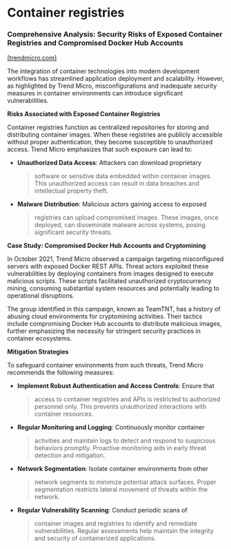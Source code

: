 # Container registries

### Comprehensive Analysis: Security Risks of Exposed Container Registries and Compromised Docker Hub Accounts

[[trendmicro.com]](https://www.trendmicro.com/en_us/research/21/k/compromised-docker-hub-accounts-abused-for-cryptomining-linked-t.html?utm_source=chatgpt.com)

The integration of container technologies into modern development
workflows has streamlined application deployment and scalability.
However, as highlighted by Trend Micro, misconfigurations and inadequate
security measures in container environments can introduce significant
vulnerabilities.

**Risks Associated with Exposed Container Registries**

Container registries function as centralized repositories for storing
and distributing container images. When these registries are publicly
accessible without proper authentication, they become susceptible to
unauthorized access. Trend Micro emphasizes that such exposure can lead
to:

-   **Unauthorized Data Access**: Attackers can download proprietary
    > software or sensitive data embedded within container images. This
    > unauthorized access can result in data breaches and intellectual
    > property theft.

-   **Malware Distribution**: Malicious actors gaining access to exposed
    > registries can upload compromised images. These images, once
    > deployed, can disseminate malware across systems, posing
    > significant security threats.

**Case Study: Compromised Docker Hub Accounts and Cryptomining**

In October 2021, Trend Micro observed a campaign targeting misconfigured
servers with exposed Docker REST APIs. Threat actors exploited these
vulnerabilities by deploying containers from images designed to execute
malicious scripts. These scripts facilitated unauthorized cryptocurrency
mining, consuming substantial system resources and potentially leading
to operational disruptions.

The group identified in this campaign, known as TeamTNT, has a history
of abusing cloud environments for cryptomining activities. Their tactics
include compromising Docker Hub accounts to distribute malicious images,
further emphasizing the necessity for stringent security practices in
container ecosystems.

**Mitigation Strategies**

To safeguard container environments from such threats, Trend Micro
recommends the following measures:

-   **Implement Robust Authentication and Access Controls**: Ensure that
    > access to container registries and APIs is restricted to
    > authorized personnel only. This prevents unauthorized interactions
    > with container resources.

-   **Regular Monitoring and Logging**: Continuously monitor container
    > activities and maintain logs to detect and respond to suspicious
    > behaviors promptly. Proactive monitoring aids in early threat
    > detection and mitigation.

-   **Network Segmentation**: Isolate container environments from other
    > network segments to minimize potential attack surfaces. Proper
    > segmentation restricts lateral movement of threats within the
    > network.

-   **Regular Vulnerability Scanning**: Conduct periodic scans of
    > container images and registries to identify and remediate
    > vulnerabilities. Regular assessments help maintain the integrity
    > and security of containerized applications.
